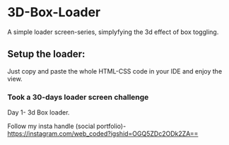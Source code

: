 # 3D-Box-Loader
A simple loader screen-series, simplyfying the 3d effect of box toggling.


## Setup the loader:
Just copy and paste the whole HTML-CSS code in your IDE and enjoy the view.

### Took a 30-days loader screen challenge
Day 1- 3d Box loader.

Follow my insta handle (social portfolio)-
https://instagram.com/web_coded?igshid=OGQ5ZDc2ODk2ZA==
